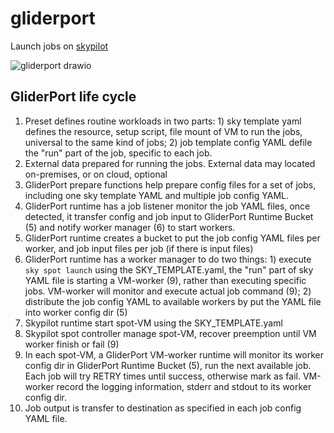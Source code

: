 # gliderport

Launch jobs on [skypilot](https://skypilot.readthedocs.io/en/latest/)

![gliderport drawio](https://user-images.githubusercontent.com/29302823/192675631-7b290bb4-fc52-419f-8860-830038e8be11.png)

## GliderPort life cycle
1. Preset defines routine workloads in two parts: 1) sky template yaml defines the resource, setup script, file mount of VM to run the jobs, universal to the same kind of jobs; 2) job template config YAML defile the "run" part of the job, specific to each job. 
2. External data prepared for running the jobs. External data may located on-premises, or on cloud, optional
3. GliderPort prepare functions help prepare config files for a set of jobs, including one sky template YAML and multiple job config YAML.
4. GliderPort runtime has a job listener monitor the job YAML files, once detected, it transfer config and job input to GliderPort Runtime Bucket (5) and notify worker manager (6) to start workers.
5. GliderPort runtime creates a bucket to put the job config YAML files per worker, and job input files per job (if there is input files)
6. GliderPort runtime has a worker manager to do two things: 1) execute `sky spot launch` using the SKY_TEMPLATE.yaml, the "run" part of sky YAML file is starting a VM-worker (9), rather than executing specific jobs. VM-worker will monitor and execute actual job command (9); 2) distribute the job config YAML to available workers by put the YAML file into worker config dir (5)
7. Skypilot runtime start spot-VM using the SKY_TEMPLATE.yaml
8. Skypilot spot controller manage spot-VM, recover preemption until VM worker finish or fail (9)
9. In each spot-VM, a GliderPort VM-worker runtime will monitor its worker config dir in GliderPort Runtime Bucket (5), run the next available job. Each job will try RETRY times until success, otherwise mark as fail. VM-worker record the logging information, stderr and stdout to its worker config dir.
10. Job output is transfer to destination as specified in each job config YAML file.
 
